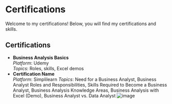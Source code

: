 # Certifications
  
Welcome to my certifications! Below, you will find my certifications and skills. 

## Certifications  
- **Business Analysis Basics**  
  *Platform*: Udemy  
  *Topics*: Roles, skills, Excel demos  
- **Certification Name**  
  *Platform*: Simplilearn
  *Topics*: Need for a Business Analyst, Business Analyst Roles and Responsibilities, Skills Required to Become a Business Analyst, Business Analysis Knowledge Areas, Business Analysis with Excel (Demo), Business Analyst vs. Data Analyst 
![image](https://github.com/user-attachments/assets/c02e6f1a-1f5c-4f22-b91a-8056e5a3a41c)
